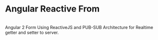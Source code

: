 # Angular Reactive From
<br>
Angular 2 Form Using ReactiveJS and PUB-SUB Architecture for Realtime getter and setter to server.
